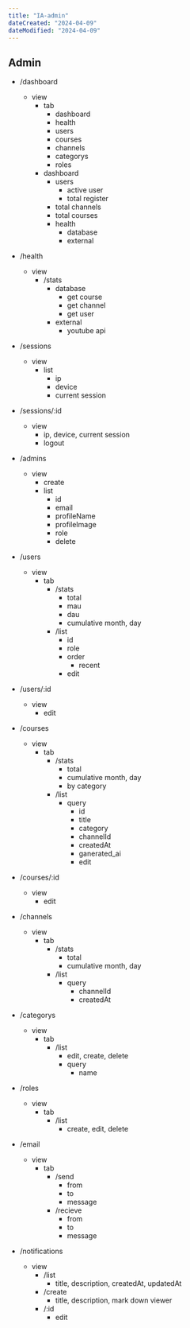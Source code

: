 ```yaml
---
title: "IA-admin"
dateCreated: "2024-04-09"
dateModified: "2024-04-09"
---
```

## Admin
- /dashboard
	- view
		- tab
			- dashboard
			- health
			- users
			- courses
			- channels
			- categorys
			- roles
		- dashboard
			- users
				- active user
				- total register
			- total channels
			- total courses
			- health
				- database
				- external
-  /health
	- view
		- /stats
			- database
				- get course
				- get channel
				- get user
			- external
				- youtube api
- /sessions
	- view
		- list
			- ip
			- device
			- current session
- /sessions/:id
	- view
		- ip, device, current session
		- logout
- /admins
	- view
		- create
		- list
			- id
			- email
			- profileName
			- profileImage
			- role
			- delete
- /users
	- view
		- tab
			- /stats
				- total
				- mau
				- dau
				- cumulative month, day
			- /list
				- id
				- role
				- order
					- recent
				- edit
- /users/:id
	- view
		- edit
- /courses 
	- view
		- tab
			- /stats
				- total
				- cumulative month, day
				- by category
			- /list
				- query
					- id
					- title
					- category
					- channelId
					- createdAt
					- ganerated_ai
					- edit
- /courses/:id
	- view
		- edit
- /channels
	- view 
		- tab
			- /stats
				- total
				- cumulative month, day
			- /list
				- query
					- channelId
					- createdAt
- /categorys
	- view
		- tab
			- /list
				- edit, create, delete
				- query
					- name
- /roles
	- view
		- tab
			- /list
				- create, edit, delete
- /email
	- view
		- tab
			- /send
				- from
				- to
				- message
			- /recieve
				- from
				- to
				- message

- /notifications
	- view
		- /list
			- title, description, createdAt, updatedAt
		- /create
			- title, description, mark down viewer
		- /:id
			- edit